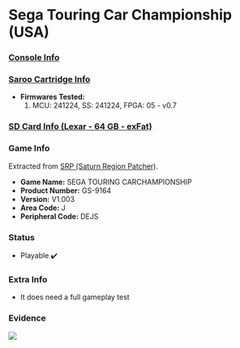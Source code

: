 # Sega Touring Car Championship (USA)

### [Console Info](../../../../../Info/Consoles/VA13/README.md)

### [Saroo Cartridge Info](../../../../../Info/Cartridges/GuangzhouSanStarOnlineShop/1.6/README.md)

- <b>Firmwares Tested:</b>
  1. MCU: 241224, SS: 241224, FPGA: 05 - v0.7

### [SD Card Info (Lexar - 64 GB - exFat)](../../../../../Info/SdCards/Lexar/64GB/exfat/README.md)

### Game Info

Extracted from [SRP (Saturn Region Patcher)](https://segaxtreme.net/resources/saturn-region-patcher.81/download).

- <b>Game Name:</b> SEGA TOURING CARCHAMPIONSHIP
- <b>Product Number:</b> GS-9164
- <b>Version:</b> V1.003
- <b>Area Code:</b> J
- <b>Peripheral Code:</b> DEJS

### Status

- Playable :heavy_check_mark:

### Extra Info

- It does need a full gameplay test

### Evidence

[![](https://img.youtube.com/vi/tr-hgJ7LYt4/0.jpg)](https://www.youtube.com/watch?v=tr-hgJ7LYt4)
